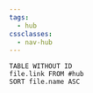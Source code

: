 ```yaml
---
tags:
  - hub
cssclasses:
  - nav-hub
---
```

```dataview
TABLE WITHOUT ID
file.link FROM #hub 
SORT file.name ASC
```
